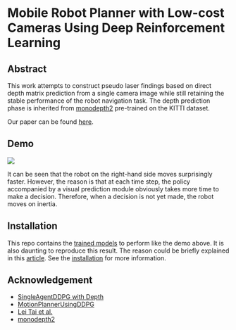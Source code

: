 # Mobile Robot Planner with Low-cost Cameras Using Deep Reinforcement Learning

## Abstract
This work attempts to construct pseudo laser findings based on direct depth matrix prediction from a single camera image while still retaining the stable performance of the robot navigation task. The depth prediction phase is inherited from [monodepth2](https://github.com/nianticlabs/monodepth2) pre-trained on the KITTI dataset.   

Our paper can be found [here](https://www.researchgate.net/publication/347535289_Mobile_Robot_Planner_with_Low-cost_Cameras_Using_Deep_Reinforcement_Learning).   

## Demo
<img src="/misc/demo.gif" class="fit image">   

It can be seen that the robot on the right-hand side moves surprisingly faster. However, the reason is that at each time step, the policy accompanied by a visual prediction module obviously takes more time to make a decision. Therefore, when a decision is not yet made, the robot moves on inertia.

## Installation
This repo contains the [trained models](./src/trained_models/) to perform like the demo above. It is also daunting to reproduce this result. The reason could be briefly explained in this [article](https://www.alexirpan.com/2018/02/14/rl-hard.html). See the [installation](./INSTALL.md) for more information.

## Acknowledgement
- [SingleAgentDDPG with Depth](https://github.com/trqminh/rl-mapless-navigation)
- [MotionPlannerUsingDDPG](https://github.com/m5823779/MotionPlannerUsingDDPG)
- [Lei Tai et al.](https://arxiv.org/pdf/1703.00420.pdf)
- [monodepth2](https://github.com/nianticlabs/monodepth2)

